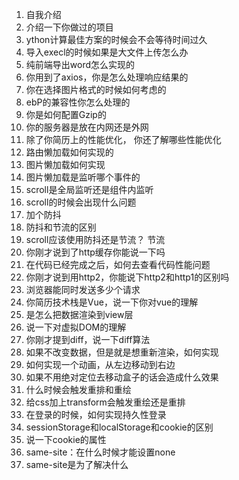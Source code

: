 1. 自我介绍
2. 介绍一下你做过的项目
3. ython计算最佳方案的时候会不会等待时间过久
4. 导入execl的时候如果是大文件上传怎么办
5. 纯前端导出word怎么实现的
6. 你用到了axios，你是怎么处理响应结果的
7. 你在选择图片格式的时候如何考虑的
8. ebP的兼容性你怎么处理的
9. 你是如何配置Gzip的
10. 你的服务器是放在内网还是外网
11. 除了你简历上的性能优化， 你还了解哪些性能优化
12. 路由懒加载如何实现的
13. 图片懒加载如何实现
14. 图片懒加载是监听哪个事件的
15. scroll是全局监听还是组件内监听
16. scroll的时候会出现什么问题
17. 加个防抖 
18. 防抖和节流的区别
19. scroll应该使用防抖还是节流？ 节流
20. 你刚才说到了http缓存你能说一下吗
21. 在代码已经完成之后，如何去查看代码性能问题
22. 你刚才说到用http2，你能说下http2和http1的区别吗
23. 浏览器能同时发送多少个请求
24. 你简历技术栈是Vue，说一下你对vue的理解
25. 是怎么把数据渲染到view层
26. 说一下对虚拟DOM的理解
27. 你刚才提到diff，说一下diff算法
28. 如果不改变数据，但是就是想重新渲染，如何实现
29. 如何实现一个动画，从左边移动到右边
30. 如果不用绝对定位去移动盒子的话会造成什么效果
31. 什么时候会触发重排和重绘
32. 给css加上transform会触发重绘还是重排
33. 在登录的时候，如何实现持久性登录
34. sessionStorage和localStorage和cookie的区别
35. 说一下cookie的属性
36. same-site：在什么时候才能设置none
37. same-site是为了解决什么
